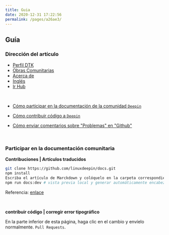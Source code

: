 ```yaml
---
title: Guia
date: 2020-12-31 17:22:56
permalink: /pages/a26ae3/
---
```

## Guía

### Dirección del artículo

- [Perfil DTK](https://docs.deepin.org/pages/45e05f/) 
- [Obras Comunitarias](https://docs.deepin.org/pages/6903df/)
- [Acerca de](https://docs.deepin.org/pages/3b5851/)
- [Inglés](https://docs.deepin.org/pages/ebde83/)
- [Ir Hub](https://github.com/linuxdeepin/docs)

<br>

- [Cómo participar en la documentación de la comunidad `Deepin`](https://docs.deepin.org/pages/d318e7/)

- [Cómo contribuir código a `Deepin`](https://docs.deepin.org/pages/0e4595/)

- [Cómo enviar comentarios sobre "Problemas" en "Github"](https://docs.deepin.org/pages/68d45f/)



<br>

### Participar en la documentación comunitaria

**Contribuciones | Artículos traducidos**

```bash
git clone https://github.com/linuxdeepin/docs.git
npm install
Escriba el artículo de Marckdown y colóquelo en la carpeta correspondiente.
npm run docs:dev # vista previa local y generar automáticamente encabezado y enlace permanente
```

Referencia: [enlace](https://docs.deepin.org/pages/d318e7/)

<br>

**contribuir código | corregir error tipográfico**

En la parte inferior de esta página, haga clic en el cambio y envíelo normalmente. ``Pull Requests``.

